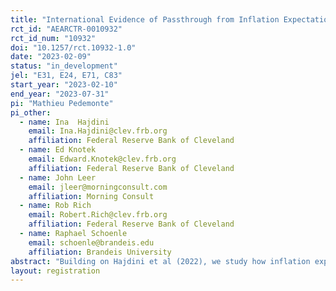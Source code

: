 ```yaml
---
title: "International Evidence of Passthrough from Inflation Expectations to Income Growth Expectations"
rct_id: "AEARCTR-0010932"
rct_id_num: "10932"
doi: "10.1257/rct.10932-1.0"
date: "2023-02-09"
status: "in_development"
jel: "E31, E24, E71, C83"
start_year: "2023-02-10"
end_year: "2023-07-31"
pi: "Mathieu Pedemonte"
pi_other:
  - name: Ina  Hajdini
    email: Ina.Hajdini@clev.frb.org
    affiliation: Federal Reserve Bank of Cleveland
  - name: Ed Knotek
    email: Edward.Knotek@clev.frb.org
    affiliation: Federal Reserve Bank of Cleveland
  - name: John Leer
    email: jleer@morningconsult.com
    affiliation: Morning Consult
  - name: Rob Rich
    email: Robert.Rich@clev.frb.org
    affiliation: Federal Reserve Bank of Cleveland
  - name: Raphael Schoenle
    email: schoenle@brandeis.edu
    affiliation: Brandeis University
abstract: "Building on Hajdini et al (2022), we study how inflation expectations and income growth expectations are related using exogenous variation in inflation expectations. We exploit evidence for a panel of countries to understand how institutional and historical context affect the degree of passthrough from inflation expectations to income growth expectations. "
layout: registration
---
```


